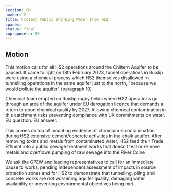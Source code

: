 ```yaml
---
section: EM
number: 2
title: Protect Public Drinking Water From HS2
spaces:
status: final
coproposers: 90
---
```

## Motion
This motion calls for all HS2 operations around the Chiltern Aquifer to be paused. It came to light on 18th February 2023, tunnel operations in Ruislip were using a chemical process which HS2 themselves disallowed in tunnelling operations in the same aquifer just to the north, "because we would pollute the aquifer" (paragraph 10)

Chemical foam erupted on Ruislip rugby fields where HS2 operations go through an area of the aquifer under EU derogation licence that demands a return to good chemical quality by 2027. Allowing chemical contamination in this catchment risks preventing compliance with UK commitments on water. EU question. EU answer.

This comes on top of mounting evidence of chromium 6 contamination during HS2 extensive cement/concrete activities in the chalk aquifer. After removing toxins and metals from contaminated water, HS2 feed their Trade Effluent into a public sewage treatment works that doesn’t test or remove metals and overflows pumping of raw sewage into the River Colne

We ask the GPEW and leading representatives to call for an immediate pause to works, pending independent assessment of impacts in source protection zones and for HS2 to demonstrate that tunnelling, piling and concrete works are not worsening aquifer quality, damaging water availability or preventing environmental objectives being met.
